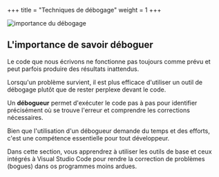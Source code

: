 +++
title = "Techniques de débogage"
weight = 1
+++

![importance du débogage](../importance-debug.jpeg?width25vw)

## L'importance de savoir déboguer

Le code que nous écrivons ne fonctionne pas toujours comme prévu et peut parfois produire des résultats inattendus. 

Lorsqu'un problème survient, il est plus efficace d'utiliser un outil de débogage plutôt que de rester perplexe devant le code. 

Un **débogueur** permet d'exécuter le code pas à pas pour identifier précisément où se trouve l'erreur et comprendre les corrections nécessaires. 

Bien que l'utilisation d'un débogueur demande du temps et des efforts, c'est une compétence essentielle pour tout développeur. 

Dans cette section, vous apprendrez à utiliser les outils de base et ceux intégrés à Visual Studio Code pour rendre la correction de problèmes (bogues) dans os programmes moins ardues.